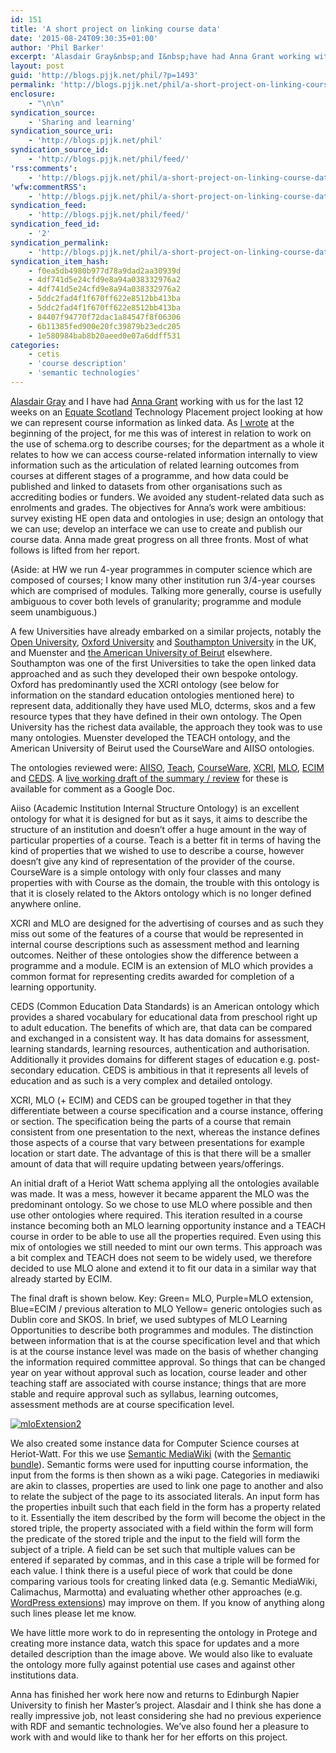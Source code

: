 ```yaml
---
id: 151
title: 'A short project on linking course data'
date: '2015-08-24T09:30:35+01:00'
author: 'Phil Barker'
excerpt: 'Alasdair Gray&nbsp;and I&nbsp;have had Anna Grant working with us for the last 12 weeks on an Equate Scotland Technology Placement project looking at how we can represent course information&nbsp;as linked data. As I wrote at the beginning of the project, for me this was of interest in relation to work on the use of schema.org &hellip; <a href="http://blogs.pjjk.net/phil/a-short-project-on-linking-course-data/">Continue reading <span>A short project on linking course data</span> <span>&rarr;</span></a>'
layout: post
guid: 'http://blogs.pjjk.net/phil/?p=1493'
permalink: 'http://blogs.pjjk.net/phil/a-short-project-on-linking-course-data/'
enclosure:
    - "\n\n"
syndication_source:
    - 'Sharing and learning'
syndication_source_uri:
    - 'http://blogs.pjjk.net/phil'
syndication_source_id:
    - 'http://blogs.pjjk.net/phil/feed/'
'rss:comments':
    - 'http://blogs.pjjk.net/phil/a-short-project-on-linking-course-data/#comments'
'wfw:commentRSS':
    - 'http://blogs.pjjk.net/phil/a-short-project-on-linking-course-data/feed/'
syndication_feed:
    - 'http://blogs.pjjk.net/phil/feed/'
syndication_feed_id:
    - '2'
syndication_permalink:
    - 'http://blogs.pjjk.net/phil/a-short-project-on-linking-course-data/'
syndication_item_hash:
    - f0ea5db4980b977d78a9dad2aa30939d
    - 4df741d5e24cfd9e8a94a038332976a2
    - 4df741d5e24cfd9e8a94a038332976a2
    - 5ddc2fad4f1f670ff622e8512bb413ba
    - 5ddc2fad4f1f670ff622e8512bb413ba
    - 84407f94770f72dac1a84547f8f06306
    - 6b11385fed900e20fc39879b23edc205
    - 1e580984bab8b20aeed0e07a6ddff531
categories:
    - cetis
    - 'course description'
    - 'semantic technologies'
---
```


[Alasdair Gray](http://www.macs.hw.ac.uk/~ajg33/) and I have had [Anna Grant](https://www.linkedin.com/in/annalgrant) working with us for the last 12 weeks on an [Equate Scotland](http://www.equatescotland.org.uk/) Technology Placement project looking at how we can represent course information as linked data. As [I wrote](http://blogs.pjjk.net/phil/two-projects-about-describing-courses/) at the beginning of the project, for me this was of interest in relation to work on the use of schema.org to describe courses; for the department as a whole it relates to how we can access course-related information internally to view information such as the articulation of related learning outcomes from courses at different stages of a programme, and how data could be published and linked to datasets from other organisations such as accrediting bodies or funders. We avoided any student-related data such as enrolments and grades. The objectives for Anna’s work were ambitious: survey existing HE open data and ontologies in use; design an ontology that we can use; develop an interface we can use to create and publish our course data. Anna made great progress on all three fronts. Most of what follows is lifted from her report.

(Aside: at HW we run 4-year programmes in computer science which are composed of courses; I know many other institution run 3/4-year courses which are comprised of modules. Talking more generally, course is usefully ambiguous to cover both levels of granularity; programme and module seem unambiguous.)

A few Universities have already embarked on a similar projects, notably the [Open University](http://data.open.ac.uk/), [Oxford University](https://data.ox.ac.uk/) and [Southampton University](http://data.southampton.ac.uk/) in the UK, and Muenster and [the American University of Beirut](http://linked.aub.edu.lb/collab/index.php/Main_Page) elsewhere. Southampton was one of the first Universities to take the open linked data approached and as such they developed their own bespoke ontology. Oxford has predominantly used the XCRI ontology (see below for information on the standard education ontologies mentioned here) to represent data, additionally they have used MLO, dcterms, skos and a few resource types that they have defined in their own ontology. The Open University has the richest data available, the approach they took was to use many ontologies. Muenster developed the TEACH ontology, and the American University of Beirut used the CourseWare and AIISO ontologies.

The ontologies reviewed were: [AIISO](http://vocab.org/aiiso/schema), [Teach](http://linkedscience.org/teach/ns/), [CourseWare](http://www.resist-noe.org/index.html), [XCRI](http://shop.bsigroup.com/ProductDetail/?pid=000000000030259242), [MLO](ftp://ftp.cenorm.be/PUBLIC/CWAs/e-Europe/WS-LT/CWA15903-00-2008-Dec.pdf), [ECIM](ftp://ftp.cen.eu/CEN/Sectors/TCandWorkshops/Workshops/CWA16077.pdf) and [CEDS](https://ceds.ed.gov/). A [live working draft of the summary / review](https://docs.google.com/document/d/1Aqp-x1j1Vzoo3d3tPateL8DBiByCnbhBsJ4r1hTdZgg/edit?usp=sharing) for these is available for comment as a Google Doc.

Aiiso (Academic Institution Internal Structure Ontology) is an excellent ontology for what it is designed for but as it says, it aims to describe the structure of an institution and doesn’t offer a huge amount in the way of particular properties of a course. Teach is a better fit in terms of having the kind of properties that we wished to use to describe a course, however doesn’t give any kind of representation of the provider of the course. CourseWare is a simple ontology with only four classes and many properties with with Course as the domain, the trouble with this ontology is that it is closely related to the Aktors ontology which is no longer defined anywhere online.

XCRI and MLO are designed for the advertising of courses and as such they miss out some of the features of a course that would be represented in internal course descriptions such as assessment method and learning outcomes. Neither of these ontologies show the difference between a programme and a module. ECIM is an extension of MLO which provides a common format for representing credits awarded for completion of a learning opportunity.

<span style="font-weight: 400;">CEDS (Common Education Data Standards) is an American ontology which provides a shared vocabulary for educational data from preschool right up to adult education. The benefits of which are, that data can be compared and exchanged in a consistent way. It has data domains for assessment, learning standards, learning resources, authentication and authorisation. Additionally it provides domains for different stages of education e.g. post-secondary education. CEDS is ambitious in that it represents all levels of education and as such is a very complex and detailed ontology.</span>

XCRI, MLO (+ ECIM) and CEDS can be grouped together in that they differentiate between a course specification and a course instance, offering or section. The specification being the parts of a course that remain consistent from one presentation to the next, whereas the instance defines those aspects of a course that vary between presentations for example location or start date. The advantage of this is that there will be a smaller amount of data that will require updating between years/offerings.

<span style="font-weight: 400;">An initial draft of a Heriot Watt schema applying all the ontologies available was made. It was a mess, however it became apparent the MLO was the predominant ontology. So we chose to use MLO where possible and then use other ontologies where required. This iteration resulted in a course instance becoming both an MLO learning opportunity instance and a TEACH course in order to be able to use all the properties required. Even using this mix of ontologies we still needed to mint our own terms. This approach was a bit complex and TEACH does not seem to be widely used, we therefore decided to use MLO alone and extend it to fit our data in a similar way that already started by ECIM.</span>

The final draft is shown below. Key: <span style="font-weight: 400;">Green= MLO, </span><span style="font-weight: 400;">Purple=MLO extension, </span><span style="font-weight: 400;">Blue=ECIM / previous alteration to MLO </span><span style="font-weight: 400;">Yellow= generic ontologies such as Dublin core and SKOS. In brief, we used subtypes of MLO Learning Opportunities to describe both programmes and modules. The distinction between information that is at the course specification level and that which is at the course instance level was made on the basis of whether changing the information required committee approval. So things that can be changed year on year without approval such as location, course leader and other teaching staff are associated with course instance; things that are more stable and require approval such as syllabus, learning outcomes, assessment methods are at course specification level.</span>

[![mloExtension2](http://blogs.pjjk.net/phil/content/uploads/mloExtension2-640x413.png)](http://blogs.pjjk.net/phil/content/uploads/mloExtension2.png)

We also created some instance data for Computer Science courses at Heriot-Watt. For this we use [Semantic MediaWiki](http://semantic-mediawiki.org/) (with the [Semantic bundle](https://www.mediawiki.org/wiki/Semantic_Bundle)). Semantic forms were used for inputting course information, the input from the forms is then shown as a wiki page. Categories in mediawiki are akin to classes, properties are used to link one page to another and also to relate the subject of the page to its associated literals. An input form has the properties inbuilt such that each field in the form has a property related to it. Essentially the item described by the form will become the object in the stored triple, the property associated with a field within the form will form the predicate of the stored triple and the input to the field will form the subject of a triple. A field can be set such that multiple values can be entered if separated by commas, and in this case a triple will be formed for each value. I think there is a useful piece of work that could be done comparing various tools for creating linked data (e.g. Semantic MediaWiki, Calimachus, Marmotta) and evaluating whether other approaches (e.g. [WordPress extensions](http://blogs.pjjk.net/phil/wordpress-as-a-semantic-web-platform/)) may improve on them. If you know of anything along such lines please let me know.

We have little more work to do in representing the ontology in Protege and creating more instance data, watch this space for updates and a more detailed description than the image above. We would also like to evaluate the ontology more fully against potential use cases and against other institutions data.

Anna has finished her work here now and returns to Edinburgh Napier University to finish her Master’s project. Alasdair and I think she has done a really impressive job, not least considering she had no previous experience with RDF and semantic technologies. We’ve also found her a pleasure to work with and would like to thank her for her efforts on this project.